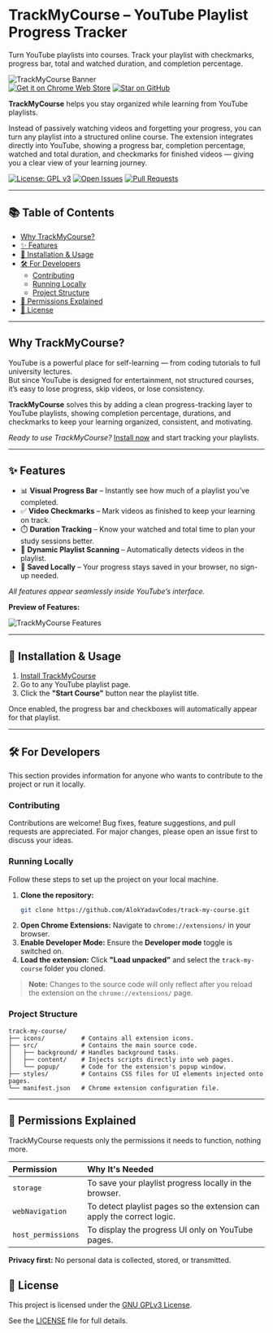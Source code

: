 # TrackMyCourse – YouTube Playlist Progress Tracker

Turn YouTube playlists into courses. Track your playlist with checkmarks, progress bar, total and watched duration, and completion percentage.

![TrackMyCourse Banner](https://github.com/user-attachments/assets/642a93bb-9c8d-4e76-b452-537426eb9428)  
[![Get it on Chrome Web Store](https://img.shields.io/chrome-web-store/v/eojbembojnleniamokihimgjikmpahin?label=Chrome%20Web%20Store&logo=google-chrome&logoColor=white)](https://chromewebstore.google.com/detail/trackmycourse-track-youtu/eojbembojnleniamokihimgjikmpahin)
[![Star on GitHub](https://img.shields.io/github/stars/AlokYadavCodes/track-my-course?style=social)](https://github.com/AlokYadavCodes/track-my-course/stargazers)

**TrackMyCourse** helps you stay organized while learning from YouTube playlists.

Instead of passively watching videos and forgetting your progress, you can turn any playlist into a structured online course. The extension integrates directly into YouTube, showing a progress bar, completion percentage, watched and total duration, and checkmarks for finished videos — giving you a clear view of your learning journey.

[![License: GPL v3](https://img.shields.io/badge/License-GPLv3-blue.svg)](https://www.gnu.org/licenses/gpl-3.0) [![Open Issues](https://img.shields.io/github/issues/AlokYadavCodes/track-my-course)](https://github.com/AlokYadavCodes/track-my-course/issues) [![Pull Requests](https://img.shields.io/github/issues-pr/AlokYadavCodes/track-my-course)](https://github.com/AlokYadavCodes/track-my-course/pulls)

---

## 📚 Table of Contents

-   [Why TrackMyCourse?](#why-trackmycourse)
-   [✨ Features](#-features)
-   [🚀 Installation & Usage](#-installation--usage)
-   [🛠️ For Developers](#️-for-developers)
    -   [Contributing](#contributing)
    -   [Running Locally](#running-locally)
    -   [Project Structure](#project-structure)
-   [🔐 Permissions Explained](#-permissions-explained)
-   [📜 License](#-license)

---

## Why TrackMyCourse?

YouTube is a powerful place for self-learning — from coding tutorials to full university lectures.  
But since YouTube is designed for entertainment, not structured courses, it’s easy to lose progress, skip videos, or lose consistency.

**TrackMyCourse** solves this by adding a clean progress-tracking layer to YouTube playlists, showing completion percentage, durations, and checkmarks to keep your learning organized, consistent, and motivating.

_Ready to use TrackMyCourse?_ [Install now](https://chromewebstore.google.com/detail/trackmycourse-track-youtu/eojbembojnleniamokihimgjikmpahin) and start tracking your playlists.

---

## ✨ Features

-   📊 **Visual Progress Bar** – Instantly see how much of a playlist you’ve completed.
-   ✅ **Video Checkmarks** – Mark videos as finished to keep your learning on track.
-   ⏱️ **Duration Tracking** – Know your watched and total time to plan your study sessions better.
-   🔄 **Dynamic Playlist Scanning** – Automatically detects videos in the playlist.
-   💾 **Saved Locally** – Your progress stays saved in your browser, no sign-up needed.

_All features appear seamlessly inside YouTube’s interface._

**Preview of Features:**

![TrackMyCourse Features](https://github.com/user-attachments/assets/8c127ea8-cd61-4033-bd51-6ad586f467b0)

---

## 🚀 Installation & Usage

1. [Install TrackMyCourse](https://chromewebstore.google.com/detail/trackmycourse-track-youtu/eojbembojnleniamokihimgjikmpahin)
2. Go to any YouTube playlist page.
3. Click the **"Start Course"** button near the playlist title.

Once enabled, the progress bar and checkboxes will automatically appear for that playlist.

---

## 🛠️ For Developers

This section provides information for anyone who wants to contribute to the project or run it locally.

### Contributing

Contributions are welcome! Bug fixes, feature suggestions, and pull requests are appreciated. For major changes, please open an issue first to discuss your ideas.

### Running Locally

Follow these steps to set up the project on your local machine.

1.  **Clone the repository:**
    ```bash
    git clone https://github.com/AlokYadavCodes/track-my-course.git
    ```
2.  **Open Chrome Extensions:** Navigate to `chrome://extensions/` in your browser.
3.  **Enable Developer Mode:** Ensure the **Developer mode** toggle is switched on.
4.  **Load the extension:** Click **"Load unpacked"** and select the `track-my-course` folder you cloned.

> **Note:** Changes to the source code will only reflect after you reload the extension on the `chrome://extensions/` page.

### Project Structure

```
track-my-course/
├── icons/          # Contains all extension icons.
├── src/            # Contains the main source code.
│   ├── background/ # Handles background tasks.
│   ├── content/    # Injects scripts directly into web pages.
│   └── popup/      # Code for the extension's popup window.
├── styles/         # Contains CSS files for UI elements injected onto pages.
└── manifest.json   # Chrome extension configuration file.
```

---

## 🔐 Permissions Explained

TrackMyCourse requests only the permissions it needs to function, nothing more.

| Permission         | Why It's Needed                                                        |
| :----------------- | :--------------------------------------------------------------------- |
| `storage`          | To save your playlist progress locally in the browser.                 |
| `webNavigation`    | To detect playlist pages so the extension can apply the correct logic. |
| `host_permissions` | To display the progress UI only on YouTube pages.                      |

**Privacy first:** No personal data is collected, stored, or transmitted.

## 📜 License

This project is licensed under the [GNU GPLv3 License](https://www.gnu.org/licenses/gpl-3.0.html).

See the [LICENSE](LICENSE) file for full details.
